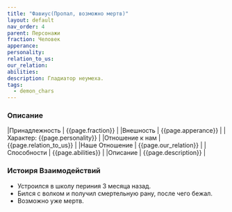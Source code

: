 ```yaml
---
title: "Фавиус(Пропал, возможно мертв)"
layout: default
nav_order: 4
parent: Персонажи
fraction: Человек
apperance:
personality:
relation_to_us:
our_relation:
abilities:
description: Гладиатор неумеха.
tags:
  - demon_chars
---
```


### Описание

|Принадлежность | {{page.fraction}} |
|Внешность | {{page.apperance}} |
|Характер: {{page.personality}} |
|Отношение к нам | {{page.relation_to_us}} |
|Наше Отношение | {{page.our_relation}} |
|Способности | {{page.abilities}} |
|Описание | {{page.description}} |

### Истоиря Взаимодействий
- Устроился в школу периния 3 месяца назад. 
- Бился с волком и получил смертельную рану, после чего бежал.
- Возможно уже мертв.

